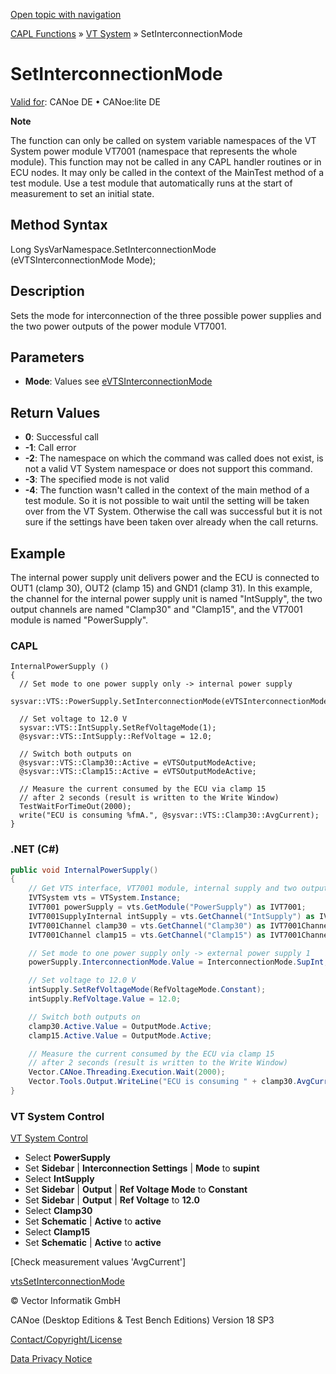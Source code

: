 [Open topic with navigation](../../../../../CANoeDEFamily.htm#Topics/CAPLFunctions/VTSystem/Functions/CAPLfunctionVTSSetInterconnectionMode.md)

[CAPL Functions](../../CAPLfunctions.md) » [VT System](../CAPLfunctionsVTSystemOverview.md) » SetInterconnectionMode

# SetInterconnectionMode

[Valid for](../../../Shared/FeatureAvailability.md): CANoe DE • CANoe:lite DE

**Note**

The function can only be called on system variable namespaces of the VT System power module VT7001 (namespace that represents the whole module). This function may not be called in any CAPL handler routines or in ECU nodes. It may only be called in the context of the MainTest method of a test module. Use a test module that automatically runs at the start of measurement to set an initial state.

## Method Syntax

Long SysVarNamespace.SetInterconnectionMode (eVTSInterconnectionMode Mode);

## Description

Sets the mode for interconnection of the three possible power supplies and the two power outputs of the power module VT7001.

## Parameters

- **Mode**: Values see [eVTSInterconnectionMode](../CAPLfunctionsVTSystemEnumeration.md#eVTSInterconnectionMode)

## Return Values

- **0**: Successful call
- **-1**: Call error
- **-2**: The namespace on which the command was called does not exist, is not a valid VT System namespace or does not support this command.
- **-3**: The specified mode is not valid
- **-4**: The function wasn't called in the context of the main method of a test module. So it is not possible to wait until the setting will be taken over from the VT System. Otherwise the call was successful but it is not sure if the settings have been taken over already when the call returns.

## Example

The internal power supply unit delivers power and the ECU is connected to OUT1 (clamp 30), OUT2 (clamp 15) and GND1 (clamp 31). In this example, the channel for the internal power supply unit is named "IntSupply", the two output channels are named "Clamp30" and "Clamp15", and the VT7001 module is named "PowerSupply".

### CAPL

```capl
InternalPowerSupply ()
{
  // Set mode to one power supply only -> internal power supply
  sysvar::VTS::PowerSupply.SetInterconnectionMode(eVTSInterconnectionModeSupInt);

  // Set voltage to 12.0 V
  sysvar::VTS::IntSupply.SetRefVoltageMode(1);
  @sysvar::VTS::IntSupply::RefVoltage = 12.0;

  // Switch both outputs on
  @sysvar::VTS::Clamp30::Active = eVTSOutputModeActive;
  @sysvar::VTS::Clamp15::Active = eVTSOutputModeActive;

  // Measure the current consumed by the ECU via clamp 15
  // after 2 seconds (result is written to the Write Window)
  TestWaitForTimeOut(2000);
  write("ECU is consuming %fmA.", @sysvar::VTS::Clamp30::AvgCurrent);
}
```

### .NET (C#)

```csharp
public void InternalPowerSupply()
{
    // Get VTS interface, VT7001 module, internal supply and two output channels
    IVTSystem vts = VTSystem.Instance;
    IVT7001 powerSupply = vts.GetModule("PowerSupply") as IVT7001;
    IVT7001SupplyInternal intSupply = vts.GetChannel("IntSupply") as IVT7001SupplyInternal;
    IVT7001Channel clamp30 = vts.GetChannel("Clamp30") as IVT7001Channel;
    IVT7001Channel clamp15 = vts.GetChannel("Clamp15") as IVT7001Channel;

    // Set mode to one power supply only -> external power supply 1
    powerSupply.InterconnectionMode.Value = InterconnectionMode.SupInt;

    // Set voltage to 12.0 V
    intSupply.SetRefVoltageMode(RefVoltageMode.Constant);
    intSupply.RefVoltage.Value = 12.0;

    // Switch both outputs on
    clamp30.Active.Value = OutputMode.Active;
    clamp15.Active.Value = OutputMode.Active;

    // Measure the current consumed by the ECU via clamp 15
    // after 2 seconds (result is written to the Write Window)
    Vector.CANoe.Threading.Execution.Wait(2000);
    Vector.Tools.Output.WriteLine("ECU is consuming " + clamp30.AvgCurrent.Value + "mA");
}
```

### VT System Control

[VT System Control](../../../CANoeCANalyzer/VTSystem/VTSystemControl/VTSControl.md)

- Select **PowerSupply**
- Set **Sidebar** | **Interconnection Settings** | **Mode** to **supint**
- Select **IntSupply**
- Set **Sidebar** | **Output** | **Ref Voltage Mode** to **Constant**
- Set **Sidebar** | **Output** | **Ref Voltage** to **12.0**
- Select **Clamp30**
- Set **Schematic** | **Active** to **active**
- Select **Clamp15**
- Set **Schematic** | **Active** to **active**

[Check measurement values 'AvgCurrent']

[vtsSetInterconnectionMode](CAPLfunctionVTSvtsSetInterconnectionMode.md)

© Vector Informatik GmbH

CANoe (Desktop Editions & Test Bench Editions) Version 18 SP3

[Contact/Copyright/License](../../../Shared/ContactCopyrightLicense.md)

[Data Privacy Notice](https://www.vector.com/int/en/company/get-info/privacy-policy/)

